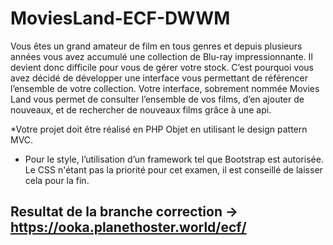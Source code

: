 # MoviesLand-ECF-DWWM
<p>Vous êtes un grand amateur de film en tous genres et depuis plusieurs années
vous avez accumulé une collection de Blu-ray impressionnante. Il devient donc
difficile pour vous de gérer votre stock. C’est pourquoi vous avez décidé de
développer une interface vous permettant de référencer l’ensemble de votre
collection. Votre interface, sobrement nommée Movies Land vous permet de
consulter l’ensemble de vos films, d’en ajouter de nouveaux, et de rechercher de
nouveaux films grâce à une api.</p> 

<p>*Votre projet doit être réalisé en PHP Objet en utilisant le design pattern MVC.

* Pour le style, l’utilisation d’un framework tel que Bootstrap est autorisée. Le
CSS n'étant pas la priorité pour cet examen, il est conseillé de laisser cela
pour la fin.</p>

## Resultat de la branche correction -> https://ooka.planethoster.world/ecf/
